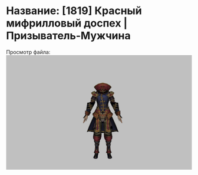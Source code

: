 # Название: [1819] Красный мифрилловый доспех | Призыватель-Мужчина

Просмотр файла:
![p080002.png](p080002.png)